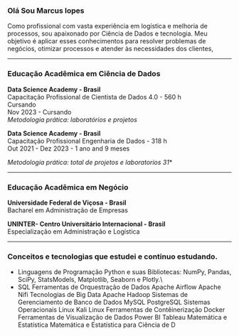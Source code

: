 ### Olá Sou Marcus lopes

Como profissional com vasta experiência em logística e melhoria de processos, sou apaixonado por Ciência de Dados e tecnologia. Meu objetivo é aplicar esses conhecimentos para resolver problemas de negócios, otimizar processos e atender às necessidades dos clientes,

<hr size =7>

### Educação Acadêmica em Ciência de Dados

**Data Science Academy - Brasil**\
Capacitação Profissional de Cientista de Dados 4.0 - 560 h \
Cursando\
Nov 2023 - Cursando\
*Metodologia prática: laboratórios e projetos*

**Data Science Academy - Brasil**\
Capacitação Profissional Engenharia de Dados - 318 h \
Out 2021 - Dez 2023 - 1 ano and 9 meses 

*Metodologia prática: total de projetos e laboratorios 31**

<hr size =7>

### Educação Acadêmica em Negócio

**Universidade Federal de Viçosa - Brasil** \
Bacharel em Administração de Empresas

**UNINTER- Centro Universitário Internacional - Brasil**\
Especialização em Administração e Logística

<hr size = 7>
  
### Conceitos e tecnologias que estudei e continuo estudando.

* Linguagens de Programação Python e suas Bibliotecas: NumPy, Pandas, SciPy, StatsModels, Matplotlib, Seaborn e Plotly.\
* SQL
Ferramentas de Orquestração de Dados
Apache Airflow
Apache Nifi
Tecnologias de Big Data
Apache Hadoop
Sistemas de Gerenciamento de Banco de Dados
MySQL
PostgreSQL
Sistemas Operacionais
Linux
Kali Linux
Ferramentas de Contêinerização
Docker
Ferramentas de Visualização de Dados
Power BI
Tableau
Matemática e Estatística
Matemática e Estatística para Ciência de D
